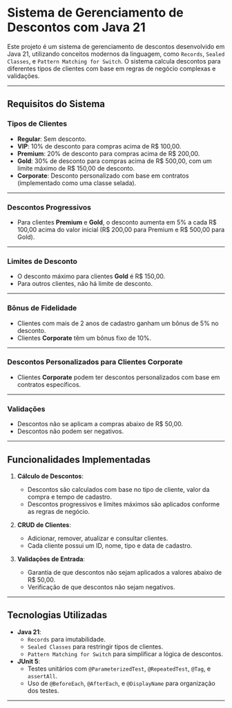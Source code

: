 # Sistema de Gerenciamento de Descontos com Java 21

Este projeto é um sistema de gerenciamento de descontos desenvolvido em Java 21, utilizando conceitos modernos da linguagem, como `Records`, `Sealed Classes`, e `Pattern Matching for Switch`. O sistema calcula descontos para diferentes tipos de clientes com base em regras de negócio complexas e validações.

---

## Requisitos do Sistema

### Tipos de Clientes

- **Regular**: Sem desconto.
- **VIP**: 10% de desconto para compras acima de R$ 100,00.
- **Premium**: 20% de desconto para compras acima de R$ 200,00.
- **Gold**: 30% de desconto para compras acima de R$ 500,00, com um limite máximo de R$ 150,00 de desconto.
- **Corporate**: Desconto personalizado com base em contratos (implementado como uma classe selada).

---

### Descontos Progressivos

- Para clientes **Premium** e **Gold**, o desconto aumenta em 5% a cada R$ 100,00 acima do valor inicial (R$ 200,00 para Premium e R$ 500,00 para Gold).

---

### Limites de Desconto

- O desconto máximo para clientes **Gold** é R$ 150,00.
- Para outros clientes, não há limite de desconto.

---

### Bônus de Fidelidade

- Clientes com mais de 2 anos de cadastro ganham um bônus de 5% no desconto.
- Clientes **Corporate** têm um bônus fixo de 10%.

---

### Descontos Personalizados para Clientes Corporate

- Clientes **Corporate** podem ter descontos personalizados com base em contratos específicos.

---

### Validações

- Descontos não se aplicam a compras abaixo de R$ 50,00.
- Descontos não podem ser negativos.

---

## Funcionalidades Implementadas

1. **Cálculo de Descontos**:
   - Descontos são calculados com base no tipo de cliente, valor da compra e tempo de cadastro.
   - Descontos progressivos e limites máximos são aplicados conforme as regras de negócio.

2. **CRUD de Clientes**:
   - Adicionar, remover, atualizar e consultar clientes.
   - Cada cliente possui um ID, nome, tipo e data de cadastro.

3. **Validações de Entrada**:
   - Garantia de que descontos não sejam aplicados a valores abaixo de R$ 50,00.
   - Verificação de que descontos não sejam negativos.

---

## Tecnologias Utilizadas

- **Java 21**:
  - `Records` para imutabilidade.
  - `Sealed Classes` para restringir tipos de clientes.
  - `Pattern Matching for Switch` para simplificar a lógica de descontos.
- **JUnit 5**:
  - Testes unitários com `@ParameterizedTest`, `@RepeatedTest`, `@Tag`, e `assertAll`.
  - Uso de `@BeforeEach`, `@AfterEach`, e `@DisplayName` para organização dos testes.

---


